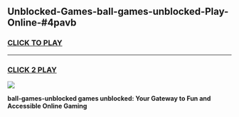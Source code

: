 
## Unblocked-Games-ball-games-unblocked-Play-Online-#4pavb
<h3>
<a href="https://premium.freeplayer.one?title=ball-games-unblocked&ref=27F">CLICK TO PLAY</a></h3>
<hr>

<h3>
<a href="https://premium.freeplayer.one?title=ball-games-unblocked&ref=27F">CLICK 2 PLAY</a>
  
</h3>

<a href="https://premium.freeplayer.one?title=ball-games-unblocked&ref=27F"><img src="https://clearcache.store/games.png"></a>


**ball-games-unblocked games unblocked: Your Gateway to Fun and Accessible Online Gaming**
